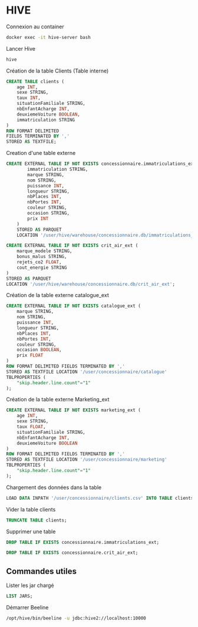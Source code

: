 # HIVE

Connexion au container
```bash
docker exec -it hive-server bash
```

Lancer Hive
```bash
hive
```

Création de la table Clients (Table interne)
```SQL
CREATE TABLE clients (
    age INT,
    sexe STRING,
    taux INT,
    situationFamiliale STRING,
    nbEnfantAcharge INT,
    deuxiemeVoiture BOOLEAN,
    immatriculation STRING
)
ROW FORMAT DELIMITED
FIELDS TERMINATED BY ','
STORED AS TEXTFILE;
```

Creation d'une table externe
```sql
CREATE EXTERNAL TABLE IF NOT EXISTS concessionnaire.immatriculations_ext (
        immatriculation STRING,
        marque STRING,
        nom STRING,
        puissance INT,
        longueur STRING,
        nbPlaces INT,
        nbPortes INT,
        couleur STRING,
        occasion STRING,
        prix INT
    )
    STORED AS PARQUET
    LOCATION '/user/hive/warehouse/concessionnaire.db/immatriculations_ext';
```

```sql
CREATE EXTERNAL TABLE IF NOT EXISTS crit_air_ext (
    marque_modele STRING,
    bonus_malus STRING,
    rejets_co2 FLOAT,
    cout_energie STRING
)
STORED AS PARQUET
LOCATION '/user/hive/warehouse/concessionnaire.db/crit_air_ext';
```
Création de la table externe catalogue_ext
```SQL
CREATE EXTERNAL TABLE IF NOT EXISTS catalogue_ext (
    marque STRING,
    nom STRING,
    puissance INT,
    longueur STRING,
    nbPlaces INT,
    nbPortes INT,
    couleur STRING,
    occasion BOOLEAN,
    prix FLOAT
)
ROW FORMAT DELIMITED FIELDS TERMINATED BY ','
STORED AS TEXTFILE LOCATION '/user/concessionnaire/catalogue'
TBLPROPERTIES (
    "skip.header.line.count"="1"
);

```

Création de la table externe Marketing_ext
```SQL
CREATE EXTERNAL TABLE IF NOT EXISTS marketing_ext (
    age INT,
    sexe STRING,
    taux FLOAT,
    situationFamiliale STRING,
    nbEnfantAcharge INT,
    deuxiemeVoiture BOOLEAN
)
ROW FORMAT DELIMITED FIELDS TERMINATED BY ','
STORED AS TEXTFILE LOCATION '/user/concessionnaire/marketing'
TBLPROPERTIES (
    "skip.header.line.count"="1"
);
```

Chargement des données dans la table
```SQL
LOAD DATA INPATH '/user/concessionnaire/clients.csv' INTO TABLE clients;
```

Vider la table clients
```SQL
TRUNCATE TABLE clients;
```

Supprimer une table
```sql
DROP TABLE IF EXISTS concessionnaire.immatriculations_ext;
```

```sql
DROP TABLE IF EXISTS concessionnaire.crit_air_ext;
```

## Commandes utiles
Lister les jar chargé
```SQL
LIST JARS;
```
Démarrer Beeline
```bash
/opt/hive/bin/beeline -u jdbc:hive2://localhost:10000
```